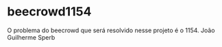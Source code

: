 # beecrowd1154
O problema do beecrowd que será resolvido nesse projeto é o 1154.
João Guilherme Sperb

